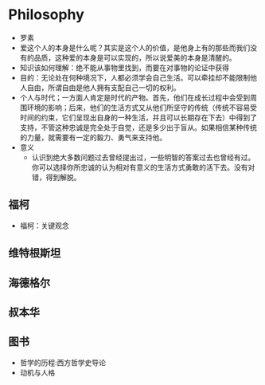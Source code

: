 # Philosophy

* 罗素
* 爱这个人的本身是什么呢？其实是这个人的价值，是他身上有的那些而我们没有的品质，这种爱的本身是可以实现的，所以说爱美的本身是清醒的。
* 知识该如何理解：绝不能从事物里找到，而要在对事物的论证中获得
* 目的：无论处在何种境况下，人都必须学会自己生活。可以牵挂却不能限制他人自由，所谓自由是他人拥有支配自己一切的权利。
* 个人与时代；一方面人肯定是时代的产物。首先，他们在成长过程中会受到周围环境的影响；后来，他们的生活方式又从他们所坚守的传统（传统不容易受时间的约束，它们呈现出自身的一种生活，并且可以长期存在下去）中得到了支持，不管这种忠诚是完全处于自觉，还是多少出于盲从。如果相信某种传统的力量，就需要有一定的毅力、勇气来支持他。
* 意义
    - 认识到绝大多数问题过去曾经提出过，一些明智的答案过去也曾经有过。你可以选择你所忠诚的认为相对有意义的生活方式勇敢的活下去。没有对错，得到解脱。

## 福柯

* 福柯：关键观念

## 维特根斯坦

## 海德格尔

## 叔本华

## 图书

* 哲学的历程:西方哲学史导论
* 动机与人格
